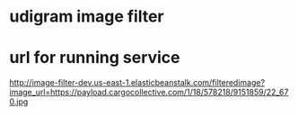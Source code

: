 # udigram image filter

# url for running service
http://image-filter-dev.us-east-1.elasticbeanstalk.com/filteredimage?image_url=https://payload.cargocollective.com/1/18/578218/9151859/22_670.jpg



